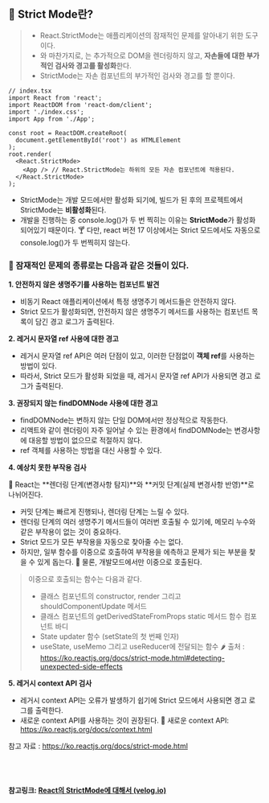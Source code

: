 ## 📱 Strict Mode란?

> - React.StrictMode는 애플리케이션의 잠재적인 문제를 알아내기 위한 도구이다.
> - 와 마찬가지로, 는 추가적으로 DOM을 렌더링하지 않고, **자손들에 대한 부가적인 검사와 경고를 활성화**한다.
> - StrictMode는 자손 컴포넌트의 부가적인 검사와 경고를 할 뿐이다.

```null
// index.tsx
import React from 'react';
import ReactDOM from 'react-dom/client';
import './index.css';
import App from './App';

const root = ReactDOM.createRoot(
  document.getElementById('root') as HTMLElement
);
root.render(
  <React.StrictMode>
    <App /> // React.StrictMode는 하위의 모든 자손 컴포넌트에 적용된다.
  </React.StrictMode>
);
```

- StrictMode는 개발 모드에서만 활성화 되기에, 빌드가 된 후의 프로젝트에서 StrictMode는 **비활성화**된다.
- 개발을 진행하는 중 console.log()가 두 번 찍히는 이유는 **StrictMode**가 활성화되어있기 때문이다.
  🍸 다만, react 버전 17 이상에서는 Strict 모드에서도 자동으로 console.log()가 두 번찍히지 않는다.

### 🧃 잠재적인 문제의 종류로는 다음과 같은 것들이 있다.

**1. 안전하지 않은 생명주기를 사용하는 컴포넌트 발견**

- 비동기 React 애플리케이션에서 특정 생명주기 메서드들은 안전하지 않다.
- Strict 모드가 활성화되면, 안전하지 않은 생명주기 메서드를 사용하는 컴포넌트 목록이 담긴 경고 로그가 출력된다.

**2. 레거시 문자열 ref 사용에 대한 경고**

- 레거시 문자열 ref API은 여러 단점이 있고, 이러한 단점없이 **객체 ref**를 사용하는 방법이 있다.
- 따라서, Strict 모드가 활성화 되었을 때, 레거시 문자열 ref API가 사용되면 경고 로그가 출력된다.

**3. 권장되지 않는 findDOMNode 사용에 대한 경고**

- findDOMNode는 변하지 않는 단일 DOM에서만 정상적으로 작동한다.
- 리액트와 같이 렌더링이 자주 일어날 수 있는 환경에서 findDOMNode는 변경사항에 대응할 방법이 없으므로 적절하지 않다.
- ref 객체를 사용하는 방법을 대신 사용할 수 있다.

**4. 예상치 못한 부작용 검사**

🌹 React는 **렌더링 단계(변경사항 탐지)**와 **커밋 단계(실제 변경사항 반영)**로 나뉘어진다.

- 커밋 단계는 빠르게 진행되나, 렌더링 단계는 느릴 수 있다.
- 렌더링 단계의 여러 생명주기 메서드들이 여러번 호출될 수 있기에, 메모리 누수와 같은 부작용이 없는 것이 중요하다.
- Strict 모드가 모든 부작용을 자동으로 찾아줄 수는 없다.
- 하지만, 일부 함수를 이중으로 호출하여 부작용을 에측하고 문제가 되는 부분을 찾을 수 있게 돕는다.
  🥛 물론, 개발모드에서만 이중으로 호출된다.

> 이중으로 호출되는 함수는 다음과 같다.
>
> - 클래스 컴포넌트의 constructor, render 그리고 shouldComponentUpdate 메서드
> - 클래스 컴포넌트의 getDerivedStateFromProps static 메서드 함수 컴포넌트 바디
> - State updater 함수 (setState의 첫 번째 인자)
> - useState, useMemo 그리고 useReducer에 전달되는 함수
>   🌶 출처 : https://ko.reactjs.org/docs/strict-mode.html#detecting-unexpected-side-effects

**5. 레거시 context API 검사**

- 레거시 context API는 오류가 발생하기 쉽기에 Strict 모드에서 사용되면 경고 로그를 출력한다.
- 새로운 context API를 사용하는 것이 권장된다.
  🍄 새로운 context API: https://ko.reactjs.org/docs/context.html

참고 자료 : https://ko.reactjs.org/docs/strict-mode.html



<br>

<br>

#### 참고링크: [React의 StrictMode에 대해서 (velog.io)](https://velog.io/@citron03/React의-StrictMode에-대해서)

<br>